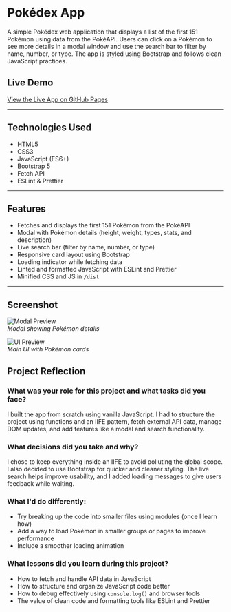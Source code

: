 # Pokédex App

A simple Pokédex web application that displays a list of the first 151 Pokémon using data from the PokéAPI. Users can click on a Pokémon to see more details in a modal window and use the search bar to filter by name, number, or type. The app is styled using Bootstrap and follows clean JavaScript practices.

## Live Demo

[View the Live App on GitHub Pages](https://github.com/Royjysmael/Pokedex-v1//)

---

## Technologies Used

- HTML5
- CSS3
- JavaScript (ES6+)
- Bootstrap 5
- Fetch API
- ESLint & Prettier

---

## Features

- Fetches and displays the first 151 Pokémon from the PokéAPI
- Modal with Pokémon details (height, weight, types, stats, and description)
- Live search bar (filter by name, number, or type)
- Responsive card layout using Bootstrap
- Loading indicator while fetching data
- Linted and formatted JavaScript with ESLint and Prettier
- Minified CSS and JS in `/dist`

---

## Screenshot

![Modal Preview](img/PokedexModal.pngpokedexModal.png)  
_Modal showing Pokémon details_

![UI Preview](img/PokedexSS1.pngPokedexSS1.png)  
_Main UI with Pokémon cards_

## Project Reflection

### What was your role for this project and what tasks did you face?

I built the app from scratch using vanilla JavaScript. I had to structure the project using functions and an IIFE pattern, fetch external API data, manage DOM updates, and add features like a modal and search functionality.

### What decisions did you take and why?

I chose to keep everything inside an IIFE to avoid polluting the global scope. I also decided to use Bootstrap for quicker and cleaner styling. The live search helps improve usability, and I added loading messages to give users feedback while waiting.

### What I'd do differently:

- Try breaking up the code into smaller files using modules (once I learn how)
- Add a way to load Pokémon in smaller groups or pages to improve performance
- Include a smoother loading animation

### What lessons did you learn during this project?

- How to fetch and handle API data in JavaScript
- How to structure and organize JavaScript code better
- How to debug effectively using `console.log()` and browser tools
- The value of clean code and formatting tools like ESLint and Prettier
